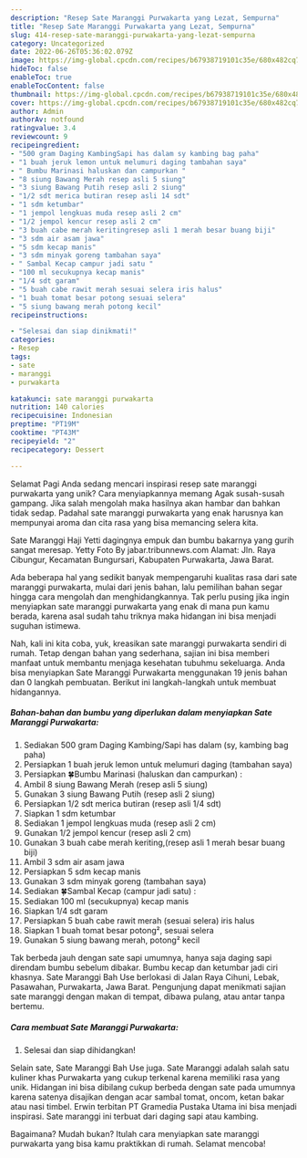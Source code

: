 ```yaml
---
description: "Resep Sate Maranggi Purwakarta yang Lezat, Sempurna"
title: "Resep Sate Maranggi Purwakarta yang Lezat, Sempurna"
slug: 414-resep-sate-maranggi-purwakarta-yang-lezat-sempurna
category: Uncategorized
date: 2022-06-26T05:36:02.079Z
image: https://img-global.cpcdn.com/recipes/b67938719101c35e/680x482cq70/sate-maranggi-purwakarta-foto-resep-utama.jpg
hideToc: false
enableToc: true
enableTocContent: false
thumbnail: https://img-global.cpcdn.com/recipes/b67938719101c35e/680x482cq70/sate-maranggi-purwakarta-foto-resep-utama.jpg
cover: https://img-global.cpcdn.com/recipes/b67938719101c35e/680x482cq70/sate-maranggi-purwakarta-foto-resep-utama.jpg
author: Admin
authorAv: notfound
ratingvalue: 3.4
reviewcount: 9
recipeingredient:
- "500 gram Daging KambingSapi has dalam sy kambing bag paha"
- "1 buah jeruk lemon untuk melumuri daging tambahan saya"
- " Bumbu Marinasi haluskan dan campurkan "
- "8 siung Bawang Merah resep asli 5 siung"
- "3 siung Bawang Putih resep asli 2 siung"
- "1/2 sdt merica butiran resep asli 14 sdt"
- "1 sdm ketumbar"
- "1 jempol lengkuas muda resep asli 2 cm"
- "1/2 jempol kencur resep asli 2 cm"
- "3 buah cabe merah keritingresep asli 1 merah besar buang biji"
- "3 sdm air asam jawa"
- "5 sdm kecap manis"
- "3 sdm minyak goreng tambahan saya"
- " Sambal Kecap campur jadi satu "
- "100 ml secukupnya kecap manis"
- "1/4 sdt garam"
- "5 buah cabe rawit merah sesuai selera iris halus"
- "1 buah tomat besar potong sesuai selera"
- "5 siung bawang merah potong kecil"
recipeinstructions:

- "Selesai dan siap dinikmati!"
categories:
- Resep
tags:
- sate
- maranggi
- purwakarta

katakunci: sate maranggi purwakarta 
nutrition: 140 calories
recipecuisine: Indonesian
preptime: "PT19M"
cooktime: "PT43M"
recipeyield: "2"
recipecategory: Dessert

---
```



Selamat Pagi Anda sedang mencari inspirasi resep sate maranggi purwakarta yang unik? Cara menyiapkannya memang Agak susah-susah gampang. Jika salah mengolah maka hasilnya akan hambar dan bahkan tidak sedap. Padahal sate maranggi purwakarta yang enak harusnya kan mempunyai aroma dan cita rasa yang bisa memancing selera kita.


Sate Maranggi Haji Yetti dagingnya empuk dan bumbu bakarnya yang gurih sangat meresap. Yetty Foto By jabar.tribunnews.com Alamat: Jln. Raya Cibungur, Kecamatan Bungursari, Kabupaten Purwakarta, Jawa Barat.

Ada beberapa hal yang sedikit banyak mempengaruhi kualitas rasa dari sate maranggi purwakarta, mulai dari jenis bahan, lalu pemilihan bahan segar hingga cara mengolah dan menghidangkannya. Tak perlu pusing jika ingin menyiapkan sate maranggi purwakarta yang enak di mana pun kamu berada, karena asal sudah tahu triknya maka hidangan ini bisa menjadi suguhan istimewa.


Nah, kali ini kita coba, yuk, kreasikan sate maranggi purwakarta sendiri di rumah. Tetap dengan bahan yang sederhana, sajian ini bisa memberi manfaat untuk membantu menjaga kesehatan tubuhmu sekeluarga. Anda bisa menyiapkan Sate Maranggi Purwakarta menggunakan 19 jenis bahan dan 0 langkah pembuatan. Berikut ini langkah-langkah untuk membuat hidangannya.

<!--inarticleads1-->

##### Bahan-bahan dan bumbu yang diperlukan dalam menyiapkan Sate Maranggi Purwakarta:

1. Sediakan 500 gram Daging Kambing/Sapi has dalam (sy, kambing bag paha)
1. Persiapkan 1 buah jeruk lemon untuk melumuri daging (tambahan saya)
1. Persiapkan  🍀Bumbu Marinasi (haluskan dan campurkan) :
1. Ambil 8 siung Bawang Merah (resep asli 5 siung)
1. Gunakan 3 siung Bawang Putih (resep asli 2 siung)
1. Persiapkan 1/2 sdt merica butiran (resep asli 1/4 sdt)
1. Siapkan 1 sdm ketumbar
1. Sediakan 1 jempol lengkuas muda (resep asli 2 cm)
1. Gunakan 1/2 jempol kencur (resep asli 2 cm)
1. Gunakan 3 buah cabe merah keriting,(resep asli 1 merah besar buang biji)
1. Ambil 3 sdm air asam jawa
1. Persiapkan 5 sdm kecap manis
1. Gunakan 3 sdm minyak goreng (tambahan saya)
1. Sediakan  🍀Sambal Kecap (campur jadi satu) :
1. Sediakan 100 ml (secukupnya) kecap manis
1. Siapkan 1/4 sdt garam
1. Persiapkan 5 buah cabe rawit merah (sesuai selera) iris halus
1. Siapkan 1 buah tomat besar potong², sesuai selera
1. Gunakan 5 siung bawang merah, potong² kecil


Tak berbeda jauh dengan sate sapi umumnya, hanya saja daging sapi direndam bumbu sebelum dibakar. Bumbu kecap dan ketumbar jadi ciri khasnya. Sate Maranggi Bah Use berlokasi di Jalan Raya Cihuni, Lebak, Pasawahan, Purwakarta, Jawa Barat. Pengunjung dapat menikmati sajian sate maranggi dengan makan di tempat, dibawa pulang, atau antar tanpa bertemu. 

<!--inarticleads2-->

##### Cara membuat Sate Maranggi Purwakarta:


1. Selesai dan siap dihidangkan!

Selain sate, Sate Maranggi Bah Use juga. Sate Maranggi adalah salah satu kuliner khas Purwakarta yang cukup terkenal karena memiliki rasa yang unik. Hidangan ini bisa dibilang cukup berbeda dengan sate pada umumnya karena satenya disajikan dengan acar sambal tomat, oncom, ketan bakar atau nasi timbel. Erwin terbitan PT Gramedia Pustaka Utama ini bisa menjadi inspirasi. Sate maranggi ini terbuat dari daging sapi atau kambing. 

Bagaimana? Mudah bukan? Itulah cara menyiapkan sate maranggi purwakarta yang bisa kamu praktikkan di rumah. Selamat mencoba!
